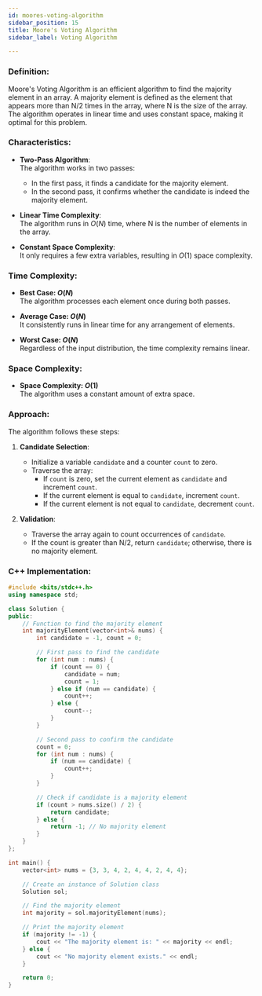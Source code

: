 ```yaml
---
id: moores-voting-algorithm  
sidebar_position: 15  
title: Moore's Voting Algorithm  
sidebar_label: Voting Algorithm

---
```


### Definition:

Moore's Voting Algorithm is an efficient algorithm to find the majority element in an array. A majority element is defined as the element that appears more than N/2 times in the array, where N is the size of the array. The algorithm operates in linear time and uses constant space, making it optimal for this problem.

### Characteristics:

- **Two-Pass Algorithm**:  
  The algorithm works in two passes:

  - In the first pass, it finds a candidate for the majority element.
  - In the second pass, it confirms whether the candidate is indeed the majority element.

- **Linear Time Complexity**:  
  The algorithm runs in $O(N)$ time, where N is the number of elements in the array.

- **Constant Space Complexity**:  
  It only requires a few extra variables, resulting in $O(1)$ space complexity.

### Time Complexity:

- **Best Case: $O(N)$**  
  The algorithm processes each element once during both passes.

- **Average Case: $O(N)$**  
  It consistently runs in linear time for any arrangement of elements.

- **Worst Case: $O(N)$**  
  Regardless of the input distribution, the time complexity remains linear.

### Space Complexity:

- **Space Complexity: $O(1)$**  
  The algorithm uses a constant amount of extra space.

### Approach:

The algorithm follows these steps:

1. **Candidate Selection**:

   - Initialize a variable `candidate` and a counter `count` to zero.
   - Traverse the array:
     - If `count` is zero, set the current element as `candidate` and increment `count`.
     - If the current element is equal to `candidate`, increment `count`.
     - If the current element is not equal to `candidate`, decrement `count`.

2. **Validation**:
   - Traverse the array again to count occurrences of `candidate`.
   - If the count is greater than N/2, return `candidate`; otherwise, there is no majority element.

### C++ Implementation:

```cpp
#include <bits/stdc++.h>
using namespace std;

class Solution {
public:
    // Function to find the majority element
    int majorityElement(vector<int>& nums) {
        int candidate = -1, count = 0;

        // First pass to find the candidate
        for (int num : nums) {
            if (count == 0) {
                candidate = num;
                count = 1;
            } else if (num == candidate) {
                count++;
            } else {
                count--;
            }
        }

        // Second pass to confirm the candidate
        count = 0;
        for (int num : nums) {
            if (num == candidate) {
                count++;
            }
        }

        // Check if candidate is a majority element
        if (count > nums.size() / 2) {
            return candidate;
        } else {
            return -1; // No majority element
        }
    }
};

int main() {
    vector<int> nums = {3, 3, 4, 2, 4, 4, 2, 4, 4};

    // Create an instance of Solution class
    Solution sol;

    // Find the majority element
    int majority = sol.majorityElement(nums);

    // Print the majority element
    if (majority != -1) {
        cout << "The majority element is: " << majority << endl;
    } else {
        cout << "No majority element exists." << endl;
    }

    return 0;
}
```
